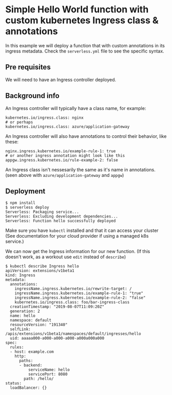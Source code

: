 # Simple Hello World function with custom kubernetes Ingress class & annotations

In this example we will deploy a function that with custom annotations in its ingress metadata. Check the `serverless.yml` file to see the specific syntax.

## Pre requisites

We will need to have an Ingress controller deployed.

## Background info

An Ingress controller will typically have a class name, for example:

```
kubernetes.io/ingress.class: nginx
# or perhaps
kubernetes.io/ingress.class: azure/application-gateway
```

An Ingress controller will also have annotations to control their behavior, like these:

```
nginx.ingress.kubernetes.io/example-rule-1: true
# or another ingress annotation might look like this
appgw.ingress.kubernetes.io/rule-example-2: false
```

An Ingress class isn't nessesarily the same as it's name in annotations. 
(seen above with `azure/application-gateway` and `appgw`)

## Deployment

```console
$ npm install
$ serverless deploy
Serverless: Packaging service...
Serverless: Excluding development dependencies...
Serverless: Function hello successfully deployed
```

Make sure you have `kubectl` installed and that it can access your cluster (See documentation for your cloud provider if using a managed k8s service.)

We can now get the Ingress information for our new function. (If this doesn't work, as a workout use `edit` instead of `describe`)

```
$ kubectl describe Ingress hello
apiVersion: extensions/v1beta1
kind: Ingress
metadata:
  annotations:
    ingressName.ingress.kubernetes.io/rewrite-target: /
    ingressName.ingress.kubernetes.io/example-rule-1: "true"
    ingressName.ingress.kubernetes.io/example-rule-2: "false"
    kubernetes.io/ingress.class: foo/bar-ingress-class
  creationTimestamp: "2019-08-07T11:09:20Z"
  generation: 2
  name: hello
  namespace: default
  resourceVersion: "191340"
  selfLink: /apis/extensions/v1beta1/namespaces/default/ingresses/hello
  uid: aaaaa000-a000-a000-a000-a000a000a000
spec:
  rules:
  - host: example.com
    http:
      paths:
      - backend:
          serviceName: hello
          servicePort: 8080
        path: /hello/
status:
  loadBalancer: {}
```